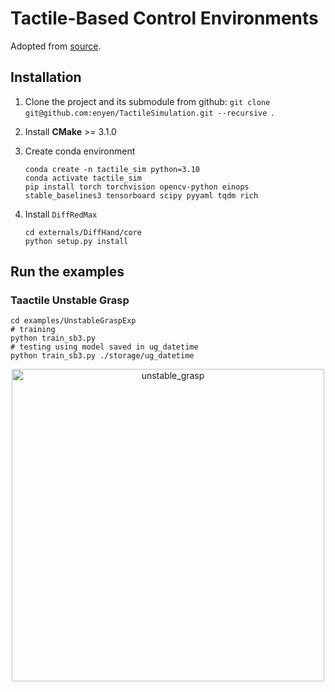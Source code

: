 # Tactile-Based Control Environments
Adopted from [source](https://github.com/eanswer/TactileSimulation).

## Installation
1. Clone the project and its submodule from github: `git clone git@github.com:enyen/TactileSimulation.git --recursive `.

2. Install **CMake** >= 3.1.0

3. Create conda environment 

   ```
   conda create -n tactile_sim python=3.10
   conda activate tactile_sim
   pip install torch torchvision opencv-python einops stable_baselines3 tensorboard scipy pyyaml tqdm rich
   ```

5. Install `DiffRedMax`

   ```
   cd externals/DiffHand/core
   python setup.py install
   ```

## Run the examples

### Taactile Unstable Grasp

```commandline
cd examples/UnstableGraspExp
# training
python train_sb3.py
# testing using model saved in ug_datetime
python train_sb3.py ./storage/ug_datetime
```

<p align="center">
    <img src="envs/assets/unstable_grasp/unstable_grasp.gif" alt="unstable_grasp" width="500" /></p>
